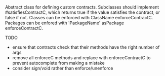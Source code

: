 Abstract class for defining custom contracts. Subclasses should implement #satisfiesContractC, which returns true if the value satisfies the contract, or false if not. Classes can be enforced with ClassName enforceContractC. Packages can be enfored with 'PackageName' asPackage enforceContractC.

TODO
- ensure that contracts check that their methods have the right number of args
- remove all enforceC methods and replace with enforceContractC to prevent autocomplete from making a mistake
- consider sign/void rather than enforce/unenforce